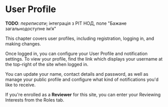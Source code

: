 # User Profile

**TODO**: *переписати*; інтеграція з РІТ НОД, поле "Бажане загальнодоступне імʼя"

This chapter covers user profiles, including registration, logging in, and making changes.

Once logged in, you can configure your User Profile and notification settings. To view your profile, find the link which displays your username at the top-right of the site when logged in.

You can update your name, contact details and password, as well as manage your public profile and configure what kind of notifications you'd like to receive.

If you're enrolled as a **Reviewer** for this site, you can enter your Reviewing Interests from the Roles tab.
